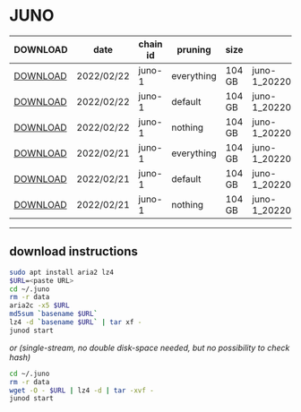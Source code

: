 # JUNO

| DOWNLOAD  | date | chain id | pruning | size | file name | hash
| --------- | ---- | -------- | ------- | ---- | --------- | --- |
| [DOWNLOAD](https://quicksync.ccvalidators.com/SNAPSHOTS/juno-1_20220222_pruned.tar.lz4) | 2022/02/22 | juno-1 | everything | 104 GB  | juno-1_20220222_pruned.tar.lz4 | fc62f6d1fc07eae96c9582387f76e920 |
| [DOWNLOAD](https://quicksync.ccvalidators.com/SNAPSHOTS/juno-1_20220222_pruned.tar.lz4) | 2022/02/22 | juno-1 | default | 104 GB  | juno-1_20220222_pruned.tar.lz4 | fc62f6d1fc07eae96c9582387f76e920 |
| [DOWNLOAD](https://quicksync.ccvalidators.com/SNAPSHOTS/juno-1_20220222_pruned.tar.lz4) | 2022/02/22 | juno-1 | nothing | 104 GB  | juno-1_20220222_pruned.tar.lz4 | fc62f6d1fc07eae96c9582387f76e920 |
| [DOWNLOAD](https://quicksync.ccvalidators.com/SNAPSHOTS/juno-1_20220221_pruned.tar.lz4) | 2022/02/21 | juno-1 | everything | 104 GB  | juno-1_20220221_pruned.tar.lz4 | fc62f6d1fc07eae96c9582387f76e920 |
| [DOWNLOAD](https://quicksync.ccvalidators.com/SNAPSHOTS/juno-1_20220221_pruned.tar.lz4) | 2022/02/21 | juno-1 | default | 104 GB  | juno-1_20220221_pruned.tar.lz4 | fc62f6d1fc07eae96c9582387f76e920 |
| [DOWNLOAD](https://quicksync.ccvalidators.com/SNAPSHOTS/juno-1_20220221_pruned.tar.lz4) | 2022/02/21 | juno-1 | nothing | 104 GB  | juno-1_20220221_pruned.tar.lz4 | fc62f6d1fc07eae96c9582387f76e920 |

---
## download instructions

```bash
sudo apt install aria2 lz4
$URL=<paste URL>
cd ~/.juno
rm -r data
aria2c -x5 $URL
md5sum `basename $URL`
lz4 -d `basename $URL` | tar xf -
junod start
```
*or (single-stream, no double disk-space needed, but no possibility to check hash)*
```bash
cd ~/.juno
rm -r data
wget -O - $URL | lz4 -d | tar -xvf -
junod start
```
